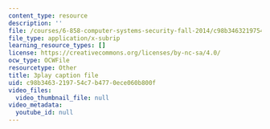 ```yaml
---
content_type: resource
description: ''
file: /courses/6-858-computer-systems-security-fall-2014/c98b3463219754c7b4770ece060b800f_WG5UbMrUiLU.vtt
file_type: application/x-subrip
learning_resource_types: []
license: https://creativecommons.org/licenses/by-nc-sa/4.0/
ocw_type: OCWFile
resourcetype: Other
title: 3play caption file
uid: c98b3463-2197-54c7-b477-0ece060b800f
video_files:
  video_thumbnail_file: null
video_metadata:
  youtube_id: null
---
```

